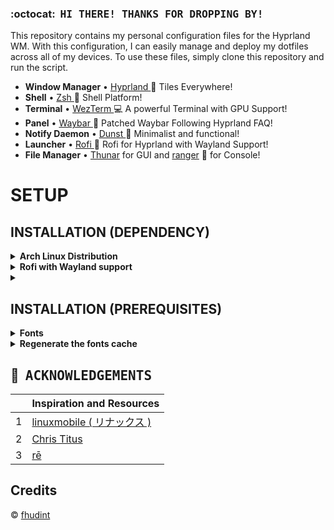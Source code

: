 ### :octocat: ‎ <samp>HI THERE! THANKS FOR DROPPING BY!</samp>
This repository contains my personal configuration files for the Hyprland WM. With this configuration, I can easily manage and deploy my dotfiles across all of my devices. To use these files, simply clone this repository and run the script.

* **Window Manager** • [Hyprland ](https://github.com/hyprwm/Hyprland)🎨 Tiles Everywhere!
* **Shell** • [Zsh ](https://www.zsh.org)🐚 Shell Platform!
* **Terminal** • [WezTerm ](https://github.com/wez/wezterm) 💻 A powerful Terminal with GPU Support!
* **Panel** • [Waybar ](https://aur.archlinux.org/packages/waybar-hyprland-git)🍧 Patched Waybar Following Hyprland FAQ!
* **Notify Daemon** • [Dunst ](https://github.com/dunst-project/dunst) 🍃 Minimalist and functional!
* **Launcher** • [Rofi ](https://github.com/lbonn/rofi) 🚀 Rofi for Hyprland with Wayland Support!
* **File Manager** • [Thunar](https://github.com/xfce-mirror/thunar) for GUI and [ranger](https://github.com/ranger/ranger) 🔖 for Console!

# SETUP

## INSTALLATION (DEPENDENCY)

<details>
<summary><b> Arch Linux Distribution</b></summary>

# Using yay as AUR helper

```sh
git clone https://aur.archlinux.org/yay.git
cd yay
makepkg -si

```
# Dependency

```sh
yay -Sy hyprland-git waybar-hyprland-git wezterm sddm-git ranger dunst zsh thunar swaybg alsa-utils brightnessctl imagemagick thunar thunar-archive-plugin thunar-volman ffmpegthumbnailer tumbler
```
</details>

<details>
<summary> <b>Rofi with Wayland support</b> </summary>

> ```sh
> git clone https://github.com/lbonn/rofi.git
> cd rofi
> meson setup build
> ninja -C build
> sudo ninja -C build install
> ``` 
</details>

<details>
<summary><b> </b></summary>

</details>

## INSTALLATION (PREREQUISITES)

<details>
<summary><b>Fonts</b></summary>

# Using Font Fira Code

```sh
mkdir -p $HOME/Downloads/FiraCode
cd $HOME/Downloads/FiraCode
wget https://github.com/ryanoasis/nerd-fonts/releases/download/v2.3.3/FiraCode.zip
unzip '*.zip'
rm -rf '*.zip'
cd
sudo mv $HOME/Downloads/FiraCode/ /usr/share/fonts/
```

</details>


<details>
<summary><b>Regenerate the fonts cache</b></summary>
This ensures all existing caches are cleaned and regenerated for all installed fonts.

```sh
fc-cache -rv
```

</details>

## :bouquet: ‎ <samp>ACKNOWLEDGEMENTS</samp>

|   | Inspiration and Resources                                                  |
|:-:|:---------------------------------------------------------------------------|
| 1 | [linuxmobile ( リナックス )](https://github.com/linuxmobile)               |
| 2 | [Chris Titus](https://github.com/christitustech)                           |
| 3 | [rē](https://github.com/owl4ce)                                            |

## Credits
© [fhudint](https://github.com/fhudint)

